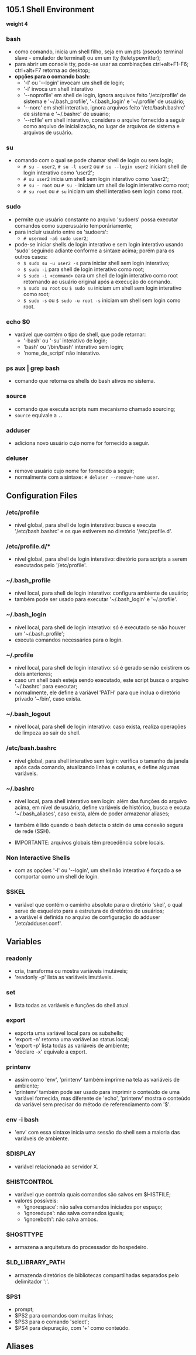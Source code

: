 ## 105.1 Shell Environment
__weight 4__


### bash
- como comando, inicia um shell filho, seja em um pts \(pseudo terminal slave - emulador de terminal) ou em um tty \(teletypewritter); 
- para abrir um console tty, pode-se usar as combinações ctrl+alt+F1-F6; ctrl+alt+F7 retorna ao desktop;
- __opções para o comando bash:__
	- '-l' ou '--login' invocam um shell de login;
	- '-i' invoca um shell interativo
	- '--noprofile' em shell de login, ignora arquivos feito '/etc/profile' de sistema e '~/.bash_profile', '~/.bash_login' e '~/.profile' de usuário;
	- '--norc' em shell interativo, ignora arquivos feito '/etc/bash.bashrc' de sistema e '~/.bashrc' de usuário;
	- '--rcfile' em shell interativo, considera o arquivo fornecido a seguir como arquivo de inicialização, no lugar de arquivos de sistema e arquivos de usuário.

### su
- comando com o qual se pode chamar shell de login ou sem login;
	- ```# su - user2```, ```# su -l user2``` ou ```# su --login user2``` iniciam shell de login interativo como 'user2';
	- ```# su user2``` inicia um shell sem login interativo como 'user2';
	- ```# su - root``` ou ```# su -``` iniciam um shell de login interativo como root;
	- ```# su root``` ou ```# su``` iniciam um shell interativo sem login como root.

### sudo 
- permite que usuário constante no arquivo 'sudoers' possa executar comandos como superusuário temporáriamente;
- para incluir usuário entre os 'sudoers':
	- ```# usermod -aG sudo user2```;
- pode-se iniciar shells de login interativo e sem login interativo usando 'sudo' seguindo adiante conforme a sintaxe acima; porém para os outros casos:
	- ```$ sudo su -u user2 -s``` para iniciar shell sem login interativo;
	- ```$ sudo -i``` para shell de login interativo como root;
	- ```$ sudo -i <command>``` oara um shell de login interativo como root retornando ao usuário original após a execução do comando.
	- ```$ sudo su root``` ou ```$ sudo su``` iniciam um shell sem login interativo como root;
	- ```$ sudo -s``` ou ```$ sudo -u root -s``` iniciam um shell sem login como root.

### echo $0
- varável que contém o tipo de shell, que pode retornar:
	- '-bash' ou '-su' interativo de login;
	- 'bash' ou '/bin/bash' interativo sem login;
	- 'nome_de_script' não interativo.

### ps aux | grep bash
- comando que retorna os shells do bash ativos no sistema.

### source
- comando que executa scripts num mecanismo chamado sourcing;
- ```source``` equivale a ``` . ```.

### adduser
- adiciona novo usuário cujo nome for fornecido a seguir.

### deluser
- remove usuário cujo nome for fornecido a seguir;
- normalmente com a sintaxe: ```# deluser --remove-home user```.


## Configuration Files


### /etc/profile
- nível global, para shell de login interativo: busca e executa '/etc/bash.bashrc' e os que estiverem no diretório '/etc/profile.d'.

### /etc/profile.d/*
- nível global, para shell de login interativo: diretório para scripts a serem executados pelo '/etc/profile'.

### ~/.bash_profile
- nível local, para shell de login interativo: configura ambiente de usuário;
- também pode ser usado para executar '~/.bash_login' e '~/.profile'.

### ~/.bash_login
- nível local, para shell de login interativo: só é executado se não houver um '~/.bash_profile';
- executa comandos necessários para o login.

### ~/.profile
- nível local, para shell de login interativo: só é gerado se não existirem os dois anteriores;
- caso um shell bash esteja sendo executado, este script busca o arquivo '~/.bashrc' para executar;
- normalmente, ele define a variável 'PATH' para que inclua o diretório privado '~/bin', caso exista.

### ~/.bash_logout
- nível local, para shell de login interativo: caso exista, realiza operações de limpeza ao sair do shell.

### /etc/bash.bashrc
- nível global, para shell interativo sem login: verifica o tamanho da janela após cada comando, atualizando linhas e colunas, e define algumas variáveis.

### ~/.bashrc
- nível local, para shell interativo sem login: além das funções do arquivo acima, em nível de usuário, define variáveis de histórico, busca e excuta '~/.bash_aliases', caso exista, além de poder armazenar aliases;
- também é lido quando o bash detecta o stdin de uma conexão segura de rede \(SSH).

- IMPORTANTE: arquivos globais têm precedência sobre locais.

### Non Interactive Shells
- com as opções '-l' ou '--login', um shell não interativo é forçado a se comportar como um shell de login.

### $SKEL
- variável que contém o caminho absoluto para o diretório 'skel', o qual serve de esqueleto para a estrutura de diretórios de usuários;
- a variável é definida no arquivo de configuração do adduser '/etc/adduser.conf'.


## Variables


### readonly
- cria, transforma ou mostra variáveis imutáveis;
- 'readonly -p' lista as variáveis imutáveis.

### set
- lista todas as variáveis e funções do shell atual.

### export
- exporta uma variável local para os subshells;
- 'export -n' retorna uma variável ao status local;
- 'export -p' lista todas as variáveis de ambiente;
- 'declare -x' equivale a export.

### printenv
- assim como 'env', 'printenv' também imprime na tela as variáveis de ambiente;
- 'printenv' também pode ser usado para imprimir o conteúdo de uma variável fornecida, mas diferente de 'echo', 'printenv' mostra o conteúdo da variável sem precisar do método de referenciamento com '$'.

### env -i bash
- 'env' com essa sintaxe inicia uma sessão do shell sem a maioria das variáveis de ambiente.

### $DISPLAY
- variável relacionada ao servidor X.

### $HISTCONTROL
- variável que controla quais comandos são salvos em $HISTFILE;
- valores possíveis:
	- 'ignorespace': não salva comandos iniciados por espaço;
	- 'ignoredups': não salva comandos iguais;
	- 'ignoreboth': não salva ambos.

### $HOSTTYPE
- armazena a arquitetura do processador do hospedeiro.

### $LD_LIBRARY_PATH
- armazenda diretórios de bibliotecas compartilhadas separados pelo delimitador ':'.

### $PS1
- prompt; 
- $PS2 para comandos com muitas linhas;
- $PS3 para o comando 'select';
- $PS4 para depuração, com '+' como conteúdo.


## Aliases


